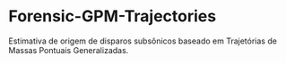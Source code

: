 # Forensic-GPM-Trajectories
Estimativa de origem de disparos subsônicos baseado em Trajetórias de Massas Pontuais Generalizadas.
